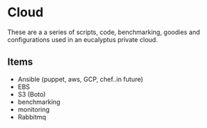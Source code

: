 # Cloud


These are a a series of scripts, code, benchmarking, goodies and configurations used in an eucalyptus private cloud.

## Items

* Ansible (puppet, aws, GCP, chef..in future)
* EBS
* S3 (Boto)
* benchmarking
* monitoring
* Rabbitmq
